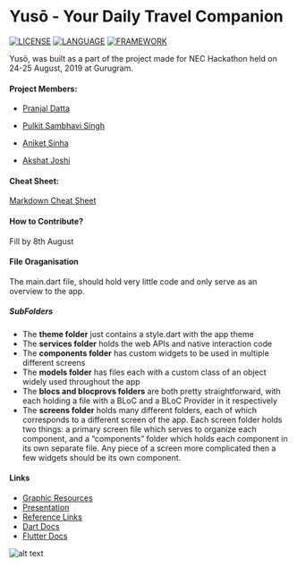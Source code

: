 # Yusō - Your Daily Travel Companion

[![LICENSE](https://img.shields.io/badge/license-Anti%20996-blue.svg)](https://github.com/996icu/996.ICU/blob/master/LICENSE)  [![LANGUAGE](https://img.shields.io/static/v1?label=Language&message=Dart&color=blue)](https://dart.dev/)   [![FRAMEWORK](https://img.shields.io/static/v1?label=Framework&message=Flutter&color=blue)](https://flutter.dev/)


Yusō, was built as a part of the project made for NEC Hackathon held on 24-25 August, 2019 at Gurugram.



#### Project Members: 

   * [Pranjal Datta](https://github.com/pranjaldatta)

   * [Pulkit Sambhavi Singh](https://github.com/Purukitto)

   * [Aniket Sinha](https://github.com/aniketkishore100)

   * [Akshat Joshi](https://github.com/AkshatJoshi2000)



#### Cheat Sheet:  
    
    
   [Markdown Cheat Sheet](https://github.com/adam-p/markdown-here/wiki/Markdown-Here-Cheatsheet#code)

#### How to Contribute?
     
     
     
   Fill by 8th August



#### File Oraganisation
   The main.dart file, should hold very little code and only serve as an overview to the app.
   ##### SubFolders
   * The **theme folder** just contains a style.dart with the app theme
   * The **services folder** holds the web APIs and native interaction code
   * The **components folder** has custom widgets to be used in multiple different screens
   * The **models folder** has files each with a custom class of an object widely used throughout the app
   * The **blocs and blocprovs folders** are both pretty straightforward, with each holding a file with a BLoC and a BLoC Provider in it respectively
   * The **screens folder** holds many different folders, each of which corresponds to a different screen of the app. Each screen folder holds two things: a primary screen file which serves to organize each component, and a “components” folder which holds each component in its own separate file. Any piece of a screen more complicated then a few widgets should be its own component.
     
  
#### Links

* [Graphic Resources](https://drive.google.com/drive/folders/1cJyXY8Wvlw7dEBQykcS5a6TtYTesiKyw?usp=sharing)
* [Presentation](https://docs.google.com/presentation/d/1hGLFUXPIqi_eur9nyXJhKyZY4ZxA-Uyk2JQuTGpkjhA/edit?usp=sharing)
* [Reference Links](https://docs.google.com/document/d/1ugVcn31lTHhLqBh1FfODrzgixuKSxQV_T2znUJAH17g/edit?usp=sharing)
* [Dart Docs](https://dart.dev/guides)
* [Flutter Docs](https://flutter.dev/docs)






![alt text](https://github.com/Purukitto/Yuso_NECHackathon/blob/master/git_assests/return%200.png "Team Return 0;")





